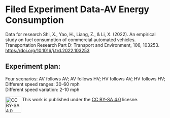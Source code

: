 # Filed Experiment Data-AV Energy Consumption 
Data for research Shi, X., Yao, H., Liang, Z., & Li, X. (2022). An empirical study on fuel consumption of commercial automated vehicles. Transportation Research Part D: Transport and Environment, 106, 103253. https://doi.org/10.1016/j.trd.2022.103253

## Experiment plan:
Four scenarios: AV follows AV; AV follows HV; HV follows AV; HV follows HV; <br>
Different speed ranges: 30-60 mph <br>
Different speed variation: 2-10 mph <br>

This work is published under the [CC BY-SA 4.0](https://creativecommons.org/licenses/by-nc/4.0/legalcode) licesne.
<img align="left" alt="CC BY-SA 4.0" width="50px" src="https://mirrors.creativecommons.org/presskit/buttons/88x31/png/by-sa.png" />

